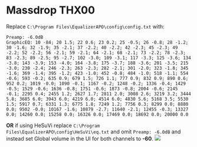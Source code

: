 # Massdrop THX00
Replace `C:\Program Files\EqualizerAPO\config\config.txt` with:
```
Preamp: -6.0dB
GraphicEQ: 10 -84; 20 1.5; 22 0.6; 23 0.2; 25 -0.5; 26 -0.8; 28 -1.2; 30 -1.6; 32 -1.9; 35 -2.1; 37 -2.2; 40 -2.2; 42 -2.3; 45 -2.3; 49 -2.2; 52 -2.2; 56 -2.1; 59 -2.1; 64 -2.1; 68 -2.1; 73 -2.2; 78 -2.3; 83 -2.3; 89 -2.5; 95 -2.7; 102 -3.0; 109 -3.1; 117 -3.3; 125 -3.6; 134 -3.8; 143 -3.9; 153 -4.0; 164 -3.8; 175 -3.7; 188 -3.6; 201 -3.5; 215 -3.0; 230 -2.4; 246 -2.3; 263 -2.3; 282 -2.1; 301 -2.0; 323 -1.8; 345 -1.6; 369 -1.4; 395 -1.2; 423 -1.0; 452 -0.8; 484 -1.0; 518 -1.1; 554 -0.6; 593 -0.2; 635 0.9; 679 1.5; 726 1.1; 777 0.9; 832 0.9; 890 0.6; 952 0.2; 1019 -0.0; 1090 -0.1; 1167 -0.2; 1248 -0.2; 1336 -0.4; 1429 -0.5; 1529 -0.6; 1636 -0.8; 1751 -0.6; 1873 -0.8; 2004 -0.6; 2145 -0.1; 2295 0.4; 2455 1.2; 2627 1.7; 2811 2.0; 3008 2.6; 3219 3.2; 3444 5.8; 3685 6.0; 3943 6.0; 4219 6.0; 4514 6.0; 4830 5.6; 5168 3.5; 5530 1.5; 5917 0.7; 6331 1.3; 6775 1.8; 7249 1.2; 7756 0.3; 8299 0.0; 8880 0.0; 9502 -0.0; 10167 -1.6; 10879 -2.7; 11640 -2.1; 12455 -0.3; 13327 0.0; 14260 0.0; 15258 0.0; 16326 0.0; 17469 0.0; 18692 0.0; 20000 0.0
```
**OR** if using HeSuVi replace `C:\Program Files\EqualizerAPO\config\HeSuVi\eq.txt` and omit `Preamp: -6.0dB` and instead set Global volume in the UI for both channels to **-60**.
![](https://raw.githubusercontent.com/jaakkopasanen/AutoEq/master/results/Innerfidelity%202017/innerfidelity/onear/Massdrop%20THX00/Massdrop%20THX00.png)